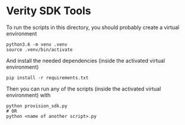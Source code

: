 # Verity SDK Tools

To run the scripts in this directory, you should probably create a virtual environment

```
python3.6 -m venv .venv
source .venv/bin/activate
```

And install the needed dependencies (inside the activated virtual environment)

```
pip install -r requirements.txt
```

Then you can run any of the scripts (inside the activated virtual environment) with 

```
python provision_sdk.py
# OR
python <name of another script>.py
```